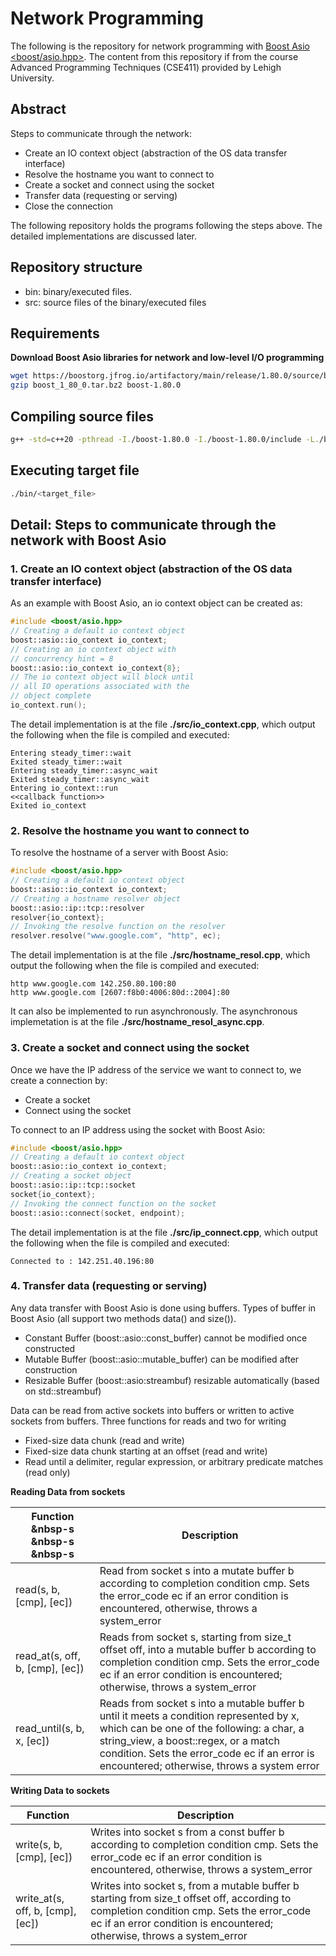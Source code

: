 # Network Programming

The following is the repository for network programming with [Boost Asio <boost/asio.hpp>](https://www.boost.org/). The content from this repository if from the course Advanced Programming Techniques (CSE411) provided by Lehigh University.

## Abstract

Steps to communicate through the network:
- Create an IO context object (abstraction of the OS data transfer interface)
- Resolve the hostname you want to connect to
- Create a socket and connect using the socket
- Transfer data (requesting or serving)
- Close the connection

The following repository holds the programs following the steps above. The detailed implementations are discussed later.

## Repository structure

- bin: binary/executed files.
- src: source files of the binary/executed files

## Requirements

**Download Boost Asio libraries for network and low-level I/O programming**

```bash
wget https://boostorg.jfrog.io/artifactory/main/release/1.80.0/source/boost_1_80_0.tar.bz2
gzip boost_1_80_0.tar.bz2 boost-1.80.0
```

## Compiling source files

```bash
g++ -std=c++20 -pthread -I./boost-1.80.0 -I./boost-1.80.0/include -L./boost-1.80.0/lib -o ./bin/<target_file> ./src/<source_file> -lboost_thread
```

## Executing target file
```bash
./bin/<target_file>
```

## Detail: Steps to communicate through the network with Boost Asio
### 1. Create an IO context object (abstraction of the OS data transfer interface)

As an example with Boost Asio, an io context object can be created as:

```c++
#include <boost/asio.hpp>
// Creating a default io context object
boost::asio::io_context io_context;
// Creating an io context object with
// concurrency hint = 8
boost::asio::io_context io_context{8};
// The io context object will block until
// all IO operations associated with the
// object complete
io_context.run();
```

The detail implementation is at the file **./src/io_context.cpp**, which output the following when the file is compiled and executed:

```
Entering steady_timer::wait
Exited steady_timer::wait
Entering steady_timer::async_wait
Exited steady_timer::async_wait
Entering io_context::run
<<callback function>>
Exited io_context
```

### 2. Resolve the hostname you want to connect to

To resolve the hostname of a server with Boost Asio:
```cpp
#include <boost/asio.hpp>
// Creating a default io context object
boost::asio::io_context io_context;
// Creating a hostname resolver object
boost::asio::ip::tcp::resolver
resolver{io_context};
// Invoking the resolve function on the resolver
resolver.resolve("www.google.com", "http", ec);
```

The detail implementation is at the file **./src/hostname_resol.cpp**, which output the following when the file is compiled and executed:

```
http www.google.com 142.250.80.100:80
http www.google.com [2607:f8b0:4006:80d::2004]:80
```

It can also be implemented to run asynchronously. The asynchronous implemetation is at the file **./src/hostname_resol_async.cpp**.

### 3. Create a socket and connect using the socket

Once we have the IP address of the service we want to connect to, we create a connection by:
- Create a socket
- Connect using the socket

To connect to an IP address using the socket with Boost Asio:
```cpp
#include <boost/asio.hpp>
// Creating a default io context object
boost::asio::io_context io_context;
// Creating a socket object
boost::asio::ip::tcp::socket
socket{io_context};
// Invoking the connect function on the socket
boost::asio::connect(socket, endpoint);
```

The detail implementation is at the file **./src/ip_connect.cpp**, which output the following when the file is compiled and executed:

```
Connected to : 142.251.40.196:80
```

### 4. Transfer data (requesting or serving)

Any data transfer with Boost Asio is done using buffers. Types of buffer in Boost Asio (all support two methods data() and size()).
- Constant Buffer (boost::asio::const_buffer) cannot be modified once constructed
- Mutable Buffer (boost::asio::mutable_buffer) can be modified after construction
- Resizable Buffer (boost::asio:streambuf) resizable automatically (based on std::streambuf)

Data can be read from active sockets into buffers or written to active sockets from buffers. Three functions for reads and two for writing
- Fixed-size data chunk (read and write)
- Fixed-size data chunk starting at an offset (read and write)
- Read until a delimiter, regular expression, or arbitrary predicate matches (read only)

**Reading Data from sockets**

| Function                            &nbsp-s &nbsp-s &nbsp-s  | Description   |
| ------------------------------------ | ------------- |
| read(s, b, [cmp], [ec])              | Read from socket s into a mutate buffer b according to completion condition cmp. Sets the error_code ec if an error condition is encountered, otherwise, throws a system_error |
| read_at(s, off, b, [cmp], [ec])      | Reads from socket s, starting from size_t offset off, into a mutable buffer b according to completion condition cmp. Sets the error_code ec if an error condition is encountered; otherwise, throws a system_error |
| read_until(s, b, x, [ec])            | Reads from socket s into a mutable buffer b until it meets a condition represented by x, which can be one of the following: a char, a string_view, a boost::regex, or a match condition. Sets the error_code ec if an error is encountered; otherwise, throws a system error |

**Writing Data to sockets**

| Function                             | Description   |
| ------------------------------------ | ------------- |
| write(s, b, [cmp], [ec])             | Writes into socket s from a const buffer b according to completion condition cmp. Sets the error_code ec if an error condition is encountered, otherwise, throws a system_error |
| write_at(s, off, b, [cmp], [ec])     | Writes into socket s, from a mutable buffer b starting from size_t offset off, according to completion condition cmp. Sets the error_code ec if an error condition is encountered; otherwise, throws a system_error |